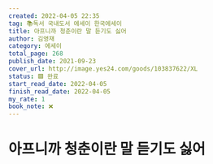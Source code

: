 ```yaml
---
created: 2022-04-05 22:35
tag: 📚독서 국내도서 에세이 한국에세이
title: 아프니까 청춘이란 말 듣기도 싫어
author: 김영재
category: 에세이
total_page: 268
publish_date: 2021-09-23
cover_url: http://image.yes24.com/goods/103837622/XL
status: 🟩 완료
start_read_date: 2022-04-05
finish_read_date: 2022-04-05
my_rate: 1
book_note: ❌
---
```


# 아프니까 청춘이란 말 듣기도 싫어